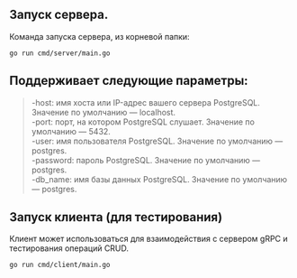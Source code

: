 ## Запуск сервера.
Команда запуска сервера, из корневой папки:
```
go run cmd/server/main.go
```
## Поддерживает следующие параметры:
>-host: имя хоста или IP-адрес вашего сервера PostgreSQL. Значение по умолчанию — localhost.  
>-port: порт, на котором PostgreSQL слушает. Значение по умолчанию — 5432.  
>-user: имя пользователя PostgreSQL. Значение по умолчанию — postgres.  
>-password: пароль PostgreSQL. Значение по умолчанию — postgres.  
>-db_name: имя базы данных PostgreSQL. Значение по умолчанию — postgres.  

## Запуск клиента (для тестирования)
Клиент может использоваться для взаимодействия с сервером gRPC и тестирования операций CRUD.
```
go run cmd/client/main.go
```
